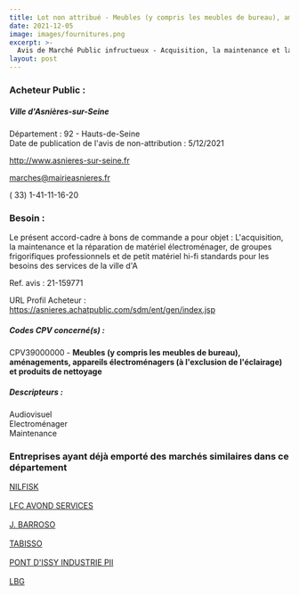 ```yaml
---
title: Lot non attribué - Meubles (y compris les meubles de bureau), aménagements, appareils électroménagers (à l'exclusion de l'éclairage) et produits de nettoyage
date: 2021-12-05
image: images/fournitures.png
excerpt: >-
  Avis de Marché Public infructueux - Acquisition, la maintenance et la réparation de matériel électroménager, de groupes frigorifiques professionnels et de petit matériel hi-fi standards
layout: post
---
```


### Acheteur Public :
##### Ville d'Asnières-sur-Seine
Département : 92 - Hauts-de-Seine<br/>
Date de publication de l'avis de non-attribution : 5/12/2021


http://www.asnieres-sur-seine.fr

marches@mairieasnieres.fr

( 33) 1-41-11-16-20
### Besoin :

Le présent accord-cadre à bons de commande a pour objet : L'acquisition, la maintenance et la réparation de matériel électroménager, de groupes frigorifiques professionnels et de petit matériel hi-fi standards pour les besoins des services de la ville d'A

Ref. avis : 21-159771

URL Profil Acheteur : https://asnieres.achatpublic.com/sdm/ent/gen/index.jsp

##### Codes CPV concerné(s) :
CPV39000000 - **Meubles (y compris les meubles de bureau), aménagements, appareils électroménagers (à l'exclusion de l'éclairage) et produits de nettoyage** <br/>

##### Descripteurs :
Audiovisuel <br/>
Electroménager <br/>
Maintenance <br/>

### Entreprises ayant déjà emporté des marchés similaires dans ce département
<a href="/entreprise-551/siren-353606197">NILFISK</a><br/><br/>
<a href="/entreprise-557/siren-412687964">LFC AVOND SERVICES</a><br/><br/>
<a href="/entreprise-558/siren-421011008">J. BARROSO</a><br/><br/>
<a href="/entreprise-571/siren-529402794">TABISSO</a><br/><br/>
<a href="/entreprise-573/siren-602052599">PONT D'ISSY INDUSTRIE PII</a><br/><br/>
<a href="/entreprise-574/siren-752655217">LBG</a><br/><br/>
